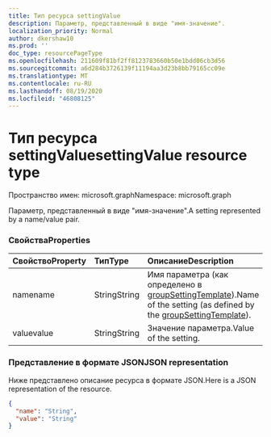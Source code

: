 ```yaml
---
title: Тип ресурса settingValue
description: Параметр, представленный в виде "имя-значение".
localization_priority: Normal
author: dkershaw10
ms.prod: ''
doc_type: resourcePageType
ms.openlocfilehash: 211609f81bf2ff8123783660b50e1bdd06cb3d56
ms.sourcegitcommit: a6d284b3726139f11194aa3d23b8bb79165cc09e
ms.translationtype: MT
ms.contentlocale: ru-RU
ms.lasthandoff: 08/19/2020
ms.locfileid: "46808125"
---
```

# <a name="settingvalue-resource-type"></a><span data-ttu-id="70dcd-103">Тип ресурса settingValue</span><span class="sxs-lookup"><span data-stu-id="70dcd-103">settingValue resource type</span></span>

<span data-ttu-id="70dcd-104">Пространство имен: microsoft.graph</span><span class="sxs-lookup"><span data-stu-id="70dcd-104">Namespace: microsoft.graph</span></span>

<span data-ttu-id="70dcd-105">Параметр, представленный в виде "имя-значение".</span><span class="sxs-lookup"><span data-stu-id="70dcd-105">A setting represented by a name/value pair.</span></span>

### <a name="properties"></a><span data-ttu-id="70dcd-106">Свойства</span><span class="sxs-lookup"><span data-stu-id="70dcd-106">Properties</span></span>

| <span data-ttu-id="70dcd-107">Свойство</span><span class="sxs-lookup"><span data-stu-id="70dcd-107">Property</span></span> | <span data-ttu-id="70dcd-108">Тип</span><span class="sxs-lookup"><span data-stu-id="70dcd-108">Type</span></span> | <span data-ttu-id="70dcd-109">Описание</span><span class="sxs-lookup"><span data-stu-id="70dcd-109">Description</span></span> |
|:---------------|:--------|:----------|
|<span data-ttu-id="70dcd-110">name</span><span class="sxs-lookup"><span data-stu-id="70dcd-110">name</span></span>|<span data-ttu-id="70dcd-111">String</span><span class="sxs-lookup"><span data-stu-id="70dcd-111">String</span></span>| <span data-ttu-id="70dcd-112">Имя параметра (как определено в [groupSettingTemplate](groupsettingtemplate.md)).</span><span class="sxs-lookup"><span data-stu-id="70dcd-112">Name of the setting (as defined by the [groupSettingTemplate](groupsettingtemplate.md)).</span></span> |
|<span data-ttu-id="70dcd-113">value</span><span class="sxs-lookup"><span data-stu-id="70dcd-113">value</span></span>|<span data-ttu-id="70dcd-114">String</span><span class="sxs-lookup"><span data-stu-id="70dcd-114">String</span></span>| <span data-ttu-id="70dcd-115">Значение параметра.</span><span class="sxs-lookup"><span data-stu-id="70dcd-115">Value of the setting.</span></span> |

### <a name="json-representation"></a><span data-ttu-id="70dcd-116">Представление в формате JSON</span><span class="sxs-lookup"><span data-stu-id="70dcd-116">JSON representation</span></span>

<span data-ttu-id="70dcd-117">Ниже представлено описание ресурса в формате JSON.</span><span class="sxs-lookup"><span data-stu-id="70dcd-117">Here is a JSON representation of the resource.</span></span>

<!-- {
  "blockType": "resource",
  "optionalProperties": [

  ],
  "@odata.type": "microsoft.graph.settingValue"
}-->

```json
{
  "name": "String",
  "value": "String"
}

```


<!-- uuid: 8fcb5dbc-d5aa-4681-8e31-b001d5168d79
2015-10-25 14:57:30 UTC -->
<!-- {
  "type": "#page.annotation",
  "description": "settingValue resource",
  "keywords": "",
  "section": "documentation",
  "tocPath": ""
}-->
